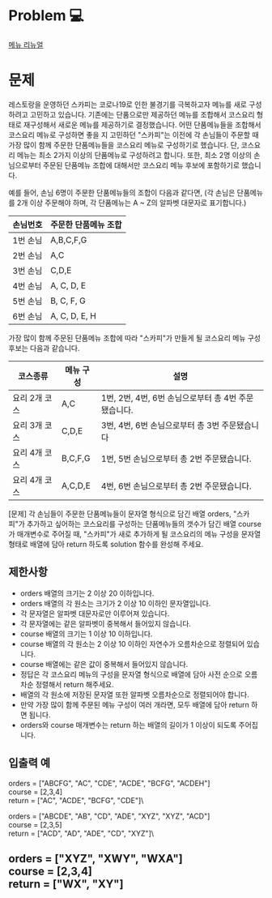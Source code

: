 # Problem 💻
[메뉴 리뉴얼](https://school.programmers.co.kr/learn/courses/30/lessons/72411)

# 문제
레스토랑을 운영하던 스카피는 코로나19로 인한 불경기를 극복하고자 메뉴를 새로 구성하려고 고민하고 있습니다.
기존에는 단품으로만 제공하던 메뉴를 조합해서 코스요리 형태로 재구성해서 새로운 메뉴를 제공하기로 결정했습니다. 어떤 단품메뉴들을 조합해서 코스요리 메뉴로 구성하면 좋을 지 고민하던 "스카피"는 이전에 각 손님들이 주문할 때 가장 많이 함께 주문한 단품메뉴들을 코스요리 메뉴로 구성하기로 했습니다.
단, 코스요리 메뉴는 최소 2가지 이상의 단품메뉴로 구성하려고 합니다. 또한, 최소 2명 이상의 손님으로부터 주문된 단품메뉴 조합에 대해서만 코스요리 메뉴 후보에 포함하기로 했습니다.

예를 들어, 손님 6명이 주문한 단품메뉴들의 조합이 다음과 같다면,
(각 손님은 단품메뉴를 2개 이상 주문해야 하며, 각 단품메뉴는 A ~ Z의 알파벳 대문자로 표기합니다.)

| 손님번호  | 주문한 단품메뉴 조합 |
|-------|------------|
| 1번 손님 | A,B,C,F,G  |
| 2번 손님 | A,C        |
| 3번 손님 | C,D,E      |
| 4번 손님 | A, C, D, E      |
| 5번 손님 | B, C, F, G      |
| 6번 손님 | A, C, D, E, H   |

가장 많이 함께 주문된 단품메뉴 조합에 따라 "스카피"가 만들게 될 코스요리 메뉴 구성 후보는 다음과 같습니다.

| 코스종류     | 메뉴 구성   | 설명 |
|----------|---------|-------------|
| 요리 2개 코스 | A,C     |1번, 2번, 4번, 6번 손님으로부터 총 4번 주문됐습니다.|
| 요리 3개 코스 | C,D,E   |3번, 4번, 6번 손님으로부터 총 3번 주문됐습니다|
| 요리 4개 코스 | B,C,F,G |	1번, 5번 손님으로부터 총 2번 주문됐습니다.|
| 요리 4개 코스 | A,C,D,E |4번, 6번 손님으로부터 총 2번 주문됐습니다.|

[문제]
각 손님들이 주문한 단품메뉴들이 문자열 형식으로 담긴 배열 orders, "스카피"가 추가하고 싶어하는 코스요리를 구성하는 단품메뉴들의 갯수가 담긴 배열 course가 매개변수로 주어질 때, "스카피"가 새로 추가하게 될 코스요리의 메뉴 구성을 문자열 형태로 배열에 담아 return 하도록 solution 함수를 완성해 주세요.
## 제한사항
- orders 배열의 크기는 2 이상 20 이하입니다.
- orders 배열의 각 원소는 크기가 2 이상 10 이하인 문자열입니다.
- 각 문자열은 알파벳 대문자로만 이루어져 있습니다.
- 각 문자열에는 같은 알파벳이 중복해서 들어있지 않습니다.
- course 배열의 크기는 1 이상 10 이하입니다.
- course 배열의 각 원소는 2 이상 10 이하인 자연수가 오름차순으로 정렬되어 있습니다.
- course 배열에는 같은 값이 중복해서 들어있지 않습니다.
- 정답은 각 코스요리 메뉴의 구성을 문자열 형식으로 배열에 담아 사전 순으로 오름차순 정렬해서 return 해주세요.
- 배열의 각 원소에 저장된 문자열 또한 알파벳 오름차순으로 정렬되어야 합니다.
- 만약 가장 많이 함께 주문된 메뉴 구성이 여러 개라면, 모두 배열에 담아 return 하면 됩니다.
- orders와 course 매개변수는 return 하는 배열의 길이가 1 이상이 되도록 주어집니다.

## 입출력 예
orders = ["ABCFG", "AC", "CDE", "ACDE", "BCFG", "ACDEH"]\
course = [2,3,4]\
return = ["AC", "ACDE", "BCFG", "CDE"]\

orders = ["ABCDE", "AB", "CD", "ADE", "XYZ", "XYZ", "ACD"]\
course = [2,3,5]\
return = ["ACD", "AD", "ADE", "CD", "XYZ"]\

orders = ["XYZ", "XWY", "WXA"]\
course = [2,3,4]\
return = ["WX", "XY"]
---
